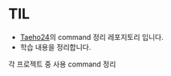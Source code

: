 # TIL
- [Taeho24](https://github.com/Taeho24)의 command 정리 레포지토리 입니다.
- 학습 내용을 정리합니다.

각 프로젝트 중 사용 command 정리